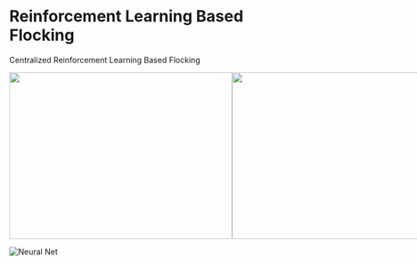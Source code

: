 # Reinforcement Learning Based Flocking
Centralized Reinforcement Learning Based Flocking


<div style="display: flex;">
  <img src="https://github.com/user-attachments/assets/6dcd4b2d-7a80-4c97-8de7-ce0826914ef1" width="400" height="300" />
  <img src="https://github.com/user-attachments/assets/65963f25-e4e0-472a-9f10-8aa24e252142" width="400" height="300" />
</div>


![Neural Net](https://github.com/user-attachments/assets/25fd4d5f-ccd3-4e45-a8a6-2a5eef10627f)
